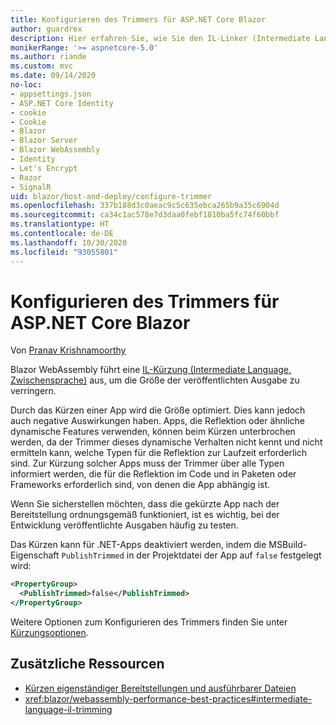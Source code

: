 ```yaml
---
title: Konfigurieren des Trimmers für ASP.NET Core Blazor
author: guardrex
description: Hier erfahren Sie, wie Sie den IL-Linker (Intermediate Language, Zwischensprache) (Trimmer) beim Erstellen einer Blazor-App steuern.
monikerRange: '>= aspnetcore-5.0'
ms.author: riande
ms.custom: mvc
ms.date: 09/14/2020
no-loc:
- appsettings.json
- ASP.NET Core Identity
- cookie
- Cookie
- Blazor
- Blazor Server
- Blazor WebAssembly
- Identity
- Let's Encrypt
- Razor
- SignalR
uid: blazor/host-and-deploy/configure-trimmer
ms.openlocfilehash: 337b188d3c0aeac9c5c635ebca265b9a35c6904d
ms.sourcegitcommit: ca34c1ac578e7d3daa0febf1810ba5fc74f60bbf
ms.translationtype: HT
ms.contentlocale: de-DE
ms.lasthandoff: 10/30/2020
ms.locfileid: "93055801"
---
```

# <a name="configure-the-trimmer-for-aspnet-core-no-locblazor"></a>Konfigurieren des Trimmers für ASP.NET Core Blazor

Von [Pranav Krishnamoorthy](https://github.com/pranavkm)

Blazor WebAssembly führt eine [IL-Kürzung (Intermediate Language, Zwischensprache)](/dotnet/standard/managed-code#intermediate-language--execution) aus, um die Größe der veröffentlichten Ausgabe zu verringern.

Durch das Kürzen einer App wird die Größe optimiert. Dies kann jedoch auch negative Auswirkungen haben. Apps, die Reflektion oder ähnliche dynamische Features verwenden, können beim Kürzen unterbrochen werden, da der Trimmer dieses dynamische Verhalten nicht kennt und nicht ermitteln kann, welche Typen für die Reflektion zur Laufzeit erforderlich sind. Zur Kürzung solcher Apps muss der Trimmer über alle Typen informiert werden, die für die Reflektion im Code und in Paketen oder Frameworks erforderlich sind, von denen die App abhängig ist.

Wenn Sie sicherstellen möchten, dass die gekürzte App nach der Bereitstellung ordnungsgemäß funktioniert, ist es wichtig, bei der Entwicklung veröffentlichte Ausgaben häufig zu testen.

Das Kürzen kann für .NET-Apps deaktiviert werden, indem die MSBuild-Eigenschaft `PublishTrimmed` in der Projektdatei der App auf `false` festgelegt wird:

```xml
<PropertyGroup>
  <PublishTrimmed>false</PublishTrimmed>
</PropertyGroup>
```
Weitere Optionen zum Konfigurieren des Trimmers finden Sie unter [Kürzungsoptionen](/dotnet/core/deploying/trimming-options).

## <a name="additional-resources"></a>Zusätzliche Ressourcen

* [Kürzen eigenständiger Bereitstellungen und ausführbarer Dateien](/dotnet/core/deploying/trim-self-contained)
* <xref:blazor/webassembly-performance-best-practices#intermediate-language-il-trimming>
